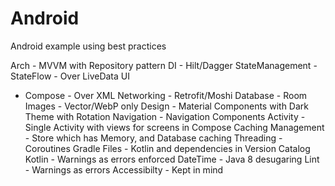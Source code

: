 # Android
Android example using best practices

Arch - MVVM with Repository pattern DI - Hilt/Dagger StateManagement - StateFlow - Over LiveData UI
- Compose - Over XML Networking - Retrofit/Moshi Database - Room Images - Vector/WebP only Design -
Material Components with Dark Theme with Rotation Navigation - Navigation Components Activity -
Single Activity with views for screens in Compose Caching Management - Store which has Memory, and
Database caching Threading - Coroutines Gradle Files - Kotlin and dependencies in Version Catalog
Kotlin - Warnings as errors enforced DateTime - Java 8 desugaring Lint - Warnings as errors
Accessibilty - Kept in mind